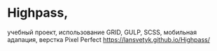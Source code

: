 # Highpass,
учебный проект, использование GRID, GULP, SCSS, мобильная адапация, верстка Pixel Perfect
https://lansvetyk.github.io/Highpass/
